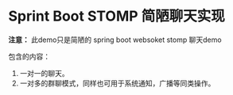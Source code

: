 # Sprint Boot  STOMP 简陋聊天实现
**注意：** 此demo只是简陋的 spring boot websoket stomp 聊天demo

 包含的内容：
 1. 一对一的聊天。
 2. 一对多的群聊模式，同样也可用于系统通知，广播等同类操作。
 
